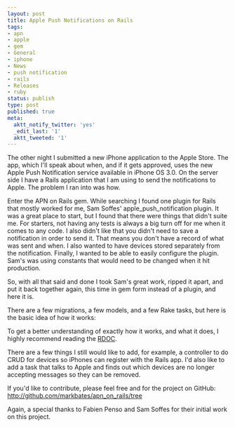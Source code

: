 ```yaml
---
layout: post
title: Apple Push Notifications on Rails
tags:
- apn
- apple
- gem
- General
- iphone
- News
- push notification
- rails
- Releases
- ruby
status: publish
type: post
published: true
meta:
  aktt_notify_twitter: 'yes'
  _edit_last: '1'
  aktt_tweeted: '1'
---
```

The other night I submitted a new iPhone application to the Apple Store. The app, which I'll speak about when, and if it gets approved, uses the new Apple Push Notification service available in iPhone OS 3.0. On the server side I have a Rails application that I am using to send the notifications to Apple. The problem I ran into was how.

Enter the APN on Rails gem. While searching I found one plugin for Rails that mostly worked for me, Sam Soffes' apple_push_notification plugin. It was a great place to start, but I found that there were things that didn't suite me. For starters, not having any tests is always a big turn off for me when it comes to any code. I also didn't like that you didn't need to save a notification in order to send it. That means you don't have a record of what was sent and when. I also wanted to have devices stored separately from the notification. Finally, I wanted to be able to easily configure the plugin. Sam's was using constants that would need to be changed when it hit production.

So, with all that said and done I took Sam's great work, ripped it apart, and put it back together again, this time in gem form instead of a plugin, and here it is.

There are a few migrations, a few models, and a few Rake tasks, but here is the basic idea of how it works:

<script src="http://gist.github.com/154516.js"></script>

To get a better understanding of exactly how it works, and what it does, I highly recommend reading the <a href="http://apnonrails.metabates.com/">RDOC</a>.

There are a few things I still would like to add, for example, a controller to do CRUD for devices so iPhones can register with the Rails app. I'd also like to add a task that talks to Apple and finds out which devices are no longer accepting messages so they can be removed.

If you'd like to contribute, please feel free and for the project on GitHub: 
<a href="http://github.com/markbates/apn_on_rails/tree">http://github.com/markbates/apn_on_rails/tree</a>

Again, a special thanks to Fabien Penso and Sam Soffes for their initial work on this project.
